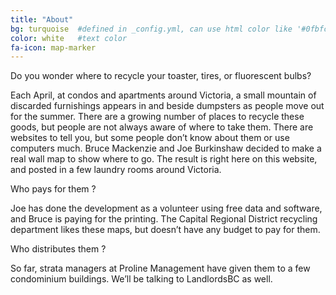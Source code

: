 ```yaml
---
title: "About"
bg: turquoise  #defined in _config.yml, can use html color like '#0fbfcf'
color: white   #text color
fa-icon: map-marker
---
```


Do you wonder where to recycle your toaster, tires, or fluorescent bulbs?

Each April, at condos and apartments around Victoria, a small mountain of discarded furnishings appears in and beside dumpsters as people move out for the summer. There are a growing number of places to recycle these goods, but people are not always aware of where to take them. There are websites to tell you, but some people don’t know about them or use computers much. Bruce Mackenzie and Joe Burkinshaw decided to make a real wall map to show where to go. The result is right here on this website, and posted in a few laundry rooms around Victoria. 

Who pays for them ?

Joe has done the development as a volunteer using free data and software, and Bruce is paying for the printing. The Capital Regional District recycling department likes these maps, but doesn’t have any budget to pay for them.

Who distributes them ?

So far, strata managers at Proline Management have given them to a few condominium buildings. We’ll be talking to LandlordsBC as well. 
